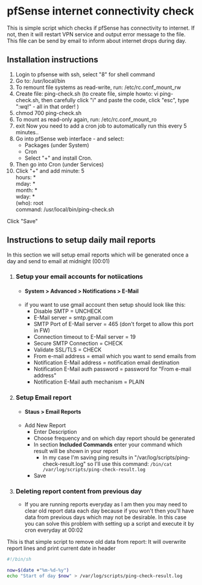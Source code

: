 # pfSense internet connectivity check

This is simple script which checks if pfSense has connectivity to internet.
If not, then it will restart VPN service and output error message to the file.
This file can be send by email to inform about internet drops during day.



## Installation instructions

1. Login to pfsense with ssh, select "8" for shell command
2. Go to: /usr/local/bin
3. To remount file systems as read-write, run: /etc/rc.conf_mount_rw
4. Create file: ping-check.sh (to create file, simple howto: vi ping-check.sh, then carefully click "i" and paste the code, click "esc", type ":wq!" - all in that order! )
5. chmod 700 ping-check.sh
6. To mount as read-only again, run: /etc/rc.conf_mount_ro
7. exit
Now you need to add a cron job to automatically run this every 5 minutes..
8. Go into pfSense web interface - and select:
	-   Packages (under System)
	-   Cron
	-   Select "+" and install Cron.
9. Then go into Cron (under Services)
10. Click "+" and add
minute: 5  
hours: *  
mday: *  
month: *  
wday: *  
(who): root  
command: /usr/local/bin/ping-check.sh

Click "Save"


## Instructions to setup daily mail reports
In this section we will setup email reports which will be generated once a day and send to email at midnight (00:01)

1. ### Setup your email accounts for notiications
	- #### System > Advanced > Notifications > E-Mail
	- if you want to use gmail account then setup should look like this:
		- Disable SMTP = UNCHECK
		- E-Mail server = smtp.gmail.com
		- SMTP Port of E-Mail server = 465 (don't forget to allow this port in FW)
		- Connection timeout to E-Mail server = 19
		- Secure SMTP Connection = CHECK
		-  Validate SSL/TLS = CHECK
		-  From e-mail address = email which you want to send emails from
		-  Notification E-Mail address = notification email destination
		-  Notification E-Mail auth password = password for "From e-mail address"
		-  Notification E-Mail auth mechanism = PLAIN
2. ### Setup Email report
	- #### Staus > Email Reports
	- Add New Report
		- Enter Description
		- Choose frequency and on which day report should be generated
		- In section **Included Commands** enter your command which result will be shown in your report
			- In my case I'm saving ping results in "/var/log/scripts/ping-check-result.log" so I'll use this command: `/bin/cat /var/log/scripts/ping-check-result.log`
		- Save
3. ### Deleting report content from previous day
	- If you are running reports everyday as I am then you may need to clear old report data each day because if you won't then you'll have data from previous days which may not be desirable. In this case you can solve this problem with setting up a script and execute it by cron everyday at 00:02

This is that simple script to remove old data from report:
It will overwrite report lines and print current date in header
``` bash
#!/bin/sh

now=$(date +"%m-%d-%y")
echo "Start of day $now" > /var/log/scripts/ping-check-result.log
```
